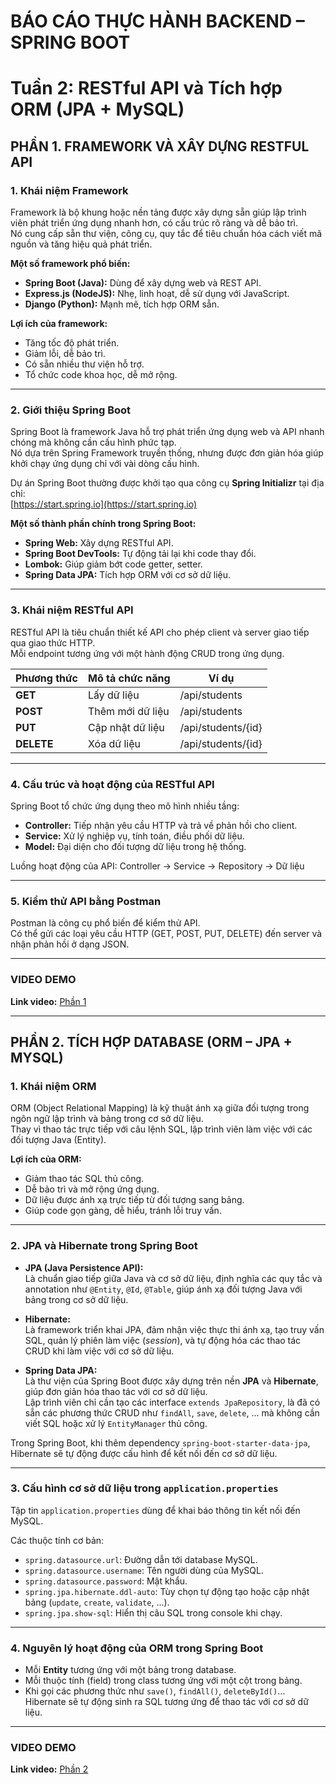 # BÁO CÁO THỰC HÀNH BACKEND – SPRING BOOT

# Tuần 2: RESTful API và Tích hợp ORM (JPA + MySQL)

## PHẦN 1. FRAMEWORK VÀ XÂY DỰNG RESTFUL API

### 1. Khái niệm Framework

Framework là bộ khung hoặc nền tảng được xây dựng sẵn giúp lập trình viên phát triển ứng dụng nhanh hơn, có cấu trúc rõ ràng và dễ bảo trì.  
Nó cung cấp sẵn thư viện, công cụ, quy tắc để tiêu chuẩn hóa cách viết mã nguồn và tăng hiệu quả phát triển.

**Một số framework phổ biến:**

- **Spring Boot (Java):** Dùng để xây dựng web và REST API.
- **Express.js (NodeJS):** Nhẹ, linh hoạt, dễ sử dụng với JavaScript.
- **Django (Python):** Mạnh mẽ, tích hợp ORM sẵn.

**Lợi ích của framework:**

- Tăng tốc độ phát triển.
- Giảm lỗi, dễ bảo trì.
- Có sẵn nhiều thư viện hỗ trợ.
- Tổ chức code khoa học, dễ mở rộng.

---

### 2. Giới thiệu Spring Boot

Spring Boot là framework Java hỗ trợ phát triển ứng dụng web và API nhanh chóng mà không cần cấu hình phức tạp.  
Nó dựa trên Spring Framework truyền thống, nhưng được đơn giản hóa giúp khởi chạy ứng dụng chỉ với vài dòng cấu hình.

Dự án Spring Boot thường được khởi tạo qua công cụ **Spring Initializr** tại địa chỉ:  
[https://start.spring.io](https://start.spring.io)

**Một số thành phần chính trong Spring Boot:**

- **Spring Web:** Xây dựng RESTful API.
- **Spring Boot DevTools:** Tự động tải lại khi code thay đổi.
- **Lombok:** Giúp giảm bớt code getter, setter.
- **Spring Data JPA:** Tích hợp ORM với cơ sở dữ liệu.

---

### 3. Khái niệm RESTful API

RESTful API là tiêu chuẩn thiết kế API cho phép client và server giao tiếp qua giao thức HTTP.  
Mỗi endpoint tương ứng với một hành động CRUD trong ứng dụng.

| Phương thức | Mô tả chức năng  | Ví dụ              |
| ----------- | ---------------- | ------------------ |
| **GET**     | Lấy dữ liệu      | /api/students      |
| **POST**    | Thêm mới dữ liệu | /api/students      |
| **PUT**     | Cập nhật dữ liệu | /api/students/{id} |
| **DELETE**  | Xóa dữ liệu      | /api/students/{id} |

---

### 4. Cấu trúc và hoạt động của RESTful API

Spring Boot tổ chức ứng dụng theo mô hình nhiều tầng:

- **Controller:** Tiếp nhận yêu cầu HTTP và trả về phản hồi cho client.
- **Service:** Xử lý nghiệp vụ, tính toán, điều phối dữ liệu.
- **Model:** Đại diện cho đối tượng dữ liệu trong hệ thống.

Luồng hoạt động của API:
Controller → Service → Repository → Dữ liệu

---

### 5. Kiểm thử API bằng Postman

Postman là công cụ phổ biến để kiểm thử API.  
 Có thể gửi các loại yêu cầu HTTP (GET, POST, PUT, DELETE) đến server và nhận phản hồi ở dạng JSON.

---

### VIDEO DEMO

**Link video:**
[Phần 1](https://drive.google.com/drive/u/0/folders/1OKaZiGLvATTRUC04BU2i0jQzJgpKZwCh)

---

## PHẦN 2. TÍCH HỢP DATABASE (ORM – JPA + MYSQL)

### 1. Khái niệm ORM

ORM (Object Relational Mapping) là kỹ thuật ánh xạ giữa đối tượng trong ngôn ngữ lập trình và bảng trong cơ sở dữ liệu.  
Thay vì thao tác trực tiếp với câu lệnh SQL, lập trình viên làm việc với các đối tượng Java (Entity).

**Lợi ích của ORM:**

- Giảm thao tác SQL thủ công.
- Dễ bảo trì và mở rộng ứng dụng.
- Dữ liệu được ánh xạ trực tiếp từ đối tượng sang bảng.
- Giúp code gọn gàng, dễ hiểu, tránh lỗi truy vấn.

---

### 2. JPA và Hibernate trong Spring Boot

- **JPA (Java Persistence API):**  
  Là chuẩn giao tiếp giữa Java và cơ sở dữ liệu, định nghĩa các quy tắc và annotation như `@Entity`, `@Id`, `@Table`, giúp ánh xạ đối tượng Java với bảng trong cơ sở dữ liệu.

- **Hibernate:**  
  Là framework triển khai JPA, đảm nhận việc thực thi ánh xạ, tạo truy vấn SQL, quản lý phiên làm việc (_session_), và tự động hóa các thao tác CRUD khi làm việc với cơ sở dữ liệu.

- **Spring Data JPA:**  
  Là thư viện của Spring Boot được xây dựng trên nền **JPA** và **Hibernate**, giúp đơn giản hóa thao tác với cơ sở dữ liệu.  
  Lập trình viên chỉ cần tạo các interface `extends JpaRepository`, là đã có sẵn các phương thức CRUD như `findAll`, `save`, `delete`, ... mà không cần viết SQL hoặc xử lý `EntityManager` thủ công.

Trong Spring Boot, khi thêm dependency `spring-boot-starter-data-jpa`, Hibernate sẽ tự động được cấu hình để kết nối đến cơ sở dữ liệu.

---

### 3. Cấu hình cơ sở dữ liệu trong `application.properties`

Tập tin `application.properties` dùng để khai báo thông tin kết nối đến MySQL.

Các thuộc tính cơ bản:

- `spring.datasource.url`: Đường dẫn tới database MySQL.
- `spring.datasource.username`: Tên người dùng của MySQL.
- `spring.datasource.password`: Mật khẩu.
- `spring.jpa.hibernate.ddl-auto`: Tùy chọn tự động tạo hoặc cập nhật bảng (`update`, `create`, `validate`, ...).
- `spring.jpa.show-sql`: Hiển thị câu SQL trong console khi chạy.

---

### 4. Nguyên lý hoạt động của ORM trong Spring Boot

- Mỗi **Entity** tương ứng với một bảng trong database.
- Mỗi thuộc tính (field) trong class tương ứng với một cột trong bảng.
- Khi gọi các phương thức như `save()`, `findAll()`, `deleteById()`… Hibernate sẽ tự động sinh ra SQL tương ứng để thao tác với cơ sở dữ liệu.

---

### VIDEO DEMO

**Link video:**
[Phần 2](https://drive.google.com/drive/u/0/folders/1OKaZiGLvATTRUC04BU2i0jQzJgpKZwCh)
